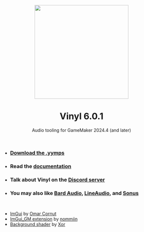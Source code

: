 <p align="center"><img src="https://raw.githubusercontent.com/JujuAdams/vinyl/master/LOGO.png" style="display:block; margin:auto; width:300px"></p>
<h1 align="center">Vinyl 6.0.1</h1>

<p align="center">Audio tooling for GameMaker 2024.4 (and later)</p>

&nbsp;

- ### [Download the .yymps](https://github.com/JujuAdams/Vinyl/releases/)
- ### Read the [documentation](http://jujuadams.github.io/Vinyl)
- ### Talk about Vinyl on the [Discord server](https://discord.gg/8krYCqr)
- ### You may also like [Bard Audio](https://github.com/gl326/bard-audio), [LineAudio](https://github.com/WangleLine/LineAudio), and [Sonus](https://github.com/tabularelf/Sonus)

&nbsp;

- [ImGui](https://github.com/ocornut/imgui) by [Omar Cornut](https://www.miracleworld.net/)
- [ImGui_GM extension](https://github.com/nommiin/ImGui_GM/) by [nommiin](https://nomm.dev/)
- [Background shader](https://www.shadertoy.com/view/3sccD8/) by [Xor](https://xor.graphics/)